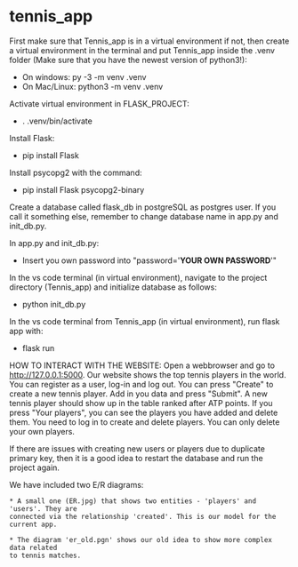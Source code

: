 # tennis_app

First make sure that Tennis_app is in a virtual environment 
if not, then create a virtual environment in the terminal 
and put Tennis_app inside the .venv folder
(Make sure that you have the newest version of python3!):
    
* On windows: py -3 -m venv .venv
* On Mac/Linux: python3 -m venv .venv

Activate virtual environment in FLASK_PROJECT:
* . .venv/bin/activate

Install Flask:
* pip install Flask

Install psycopg2 with the command: 
* pip install Flask psycopg2-binary

Create a database called flask_db in postgreSQL as postgres user. 
If you call it something else, remember to change database name in app.py and init_db.py.

In app.py and init_db.py:
* Insert you own password into "password='**YOUR OWN PASSWORD**'"

In the vs code terminal (in virtual environment), 
navigate to the project directory (Tennis_app) and initialize database as follows:
* python init_db.py

In the vs code terminal from Tennis_app (in virtual environment), run flask app with:
* flask run

HOW TO INTERACT WITH THE WEBSITE:
Open a webbrowser and go to http://127.0.0.1:5000.
Our website shows the top tennis players in the world. 
You can register as a user, log-in and log out. 
You can press "Create" to create a new tennis player. 
Add in you data and press "Submit".
A new tennis player should show up in the table ranked after ATP points. 
If you press "Your players", you can see the players you have added and delete them.
You need to log in to create and delete players. You can only delete your own players.

If there are issues with creating new users or players due to duplicate primary key, 
then it is a good idea to restart the database and run the project again. 


We have included two E/R diagrams: 

    * A small one (ER.jpg) that shows two entities - 'players' and 'users'. They are 
    connected via the relationship 'created'. This is our model for the current app.

    * The diagram 'er_old.pgn' shows our old idea to show more complex data related 
    to tennis matches. 